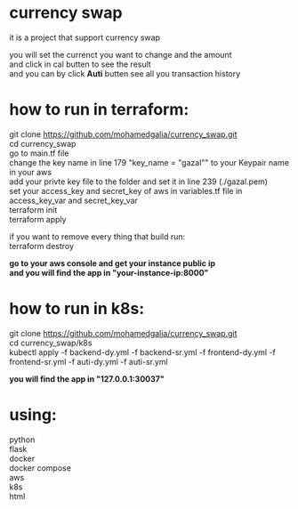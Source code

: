 # currency swap  
it is a project that support currency swap  

you will set the currenct you want to change and the amount  
and click in cal butten to see the result  
and you can by click **Auti** butten see all you transaction history  

# how to run in terraform:  
git clone https://github.com/mohamedgalia/currency_swap.git  
cd currency_swap  
go to main.tf file  
change the key name in line 179 "key_name = "gazal"" to your Keypair name in your aws  
add your privte key file to the folder and set it in line 239 (./gazal.pem)  
set your access_key and secret_key of aws in variables.tf file in access_key_var and secret_key_var  
terraform init  
terraform apply

if you want to remove every thing that build run:  
terraform destroy
  
**go to your aws console and get your instance public ip**  
**and you will find the app in "your-instance-ip:8000"**  

# how to run in k8s:  
git clone https://github.com/mohamedgalia/currency_swap.git  
cd currency_swap/k8s  
kubectl apply -f backend-dy.yml -f backend-sr.yml -f frontend-dy.yml -f frontend-sr.yml -f auti-dy.yml -f auti-sr.yml  

**you will find the app in "127.0.0.1:30037"**  

# using:  
python  
flask  
docker  
docker compose  
aws  
k8s  
html  
